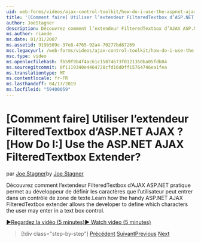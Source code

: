 ```yaml
---
uid: web-forms/videos/ajax-control-toolkit/how-do-i-use-the-aspnet-ajax-filteredtextbox-extender
title: '[Comment faire] Utiliser l’extendeur FilteredTextbox d’ASP.NET AJAX ? | Microsoft Docs'
author: JoeStagner
description: Découvrez comment l’extendeur FilteredTextbox d’AJAX ASP.NET pratique permet au développeur de définir les caractères que l’utilisateur peut entrer dans un contrôle de zone de texte.
ms.author: riande
ms.date: 01/31/2007
ms.assetid: 919b509c-37e8-4765-92a4-70277bd87269
msc.legacyurl: /web-forms/videos/ajax-control-toolkit/how-do-i-use-the-aspnet-ajax-filteredtextbox-extender
msc.type: video
ms.openlocfilehash: fb59f9b4f4ac61c15874673f0121350ba05fdb84
ms.sourcegitcommit: 0f1119340e4464720cfd16d0ff15764746ea1fea
ms.translationtype: MT
ms.contentlocale: fr-FR
ms.lasthandoff: 04/17/2019
ms.locfileid: "59400059"
---
```

# <a name="how-do-i-use-the-aspnet-ajax-filteredtextbox-extender"></a><span data-ttu-id="81d7e-104">[Comment faire] Utiliser l’extendeur FilteredTextbox d’ASP.NET AJAX ?</span><span class="sxs-lookup"><span data-stu-id="81d7e-104">[How Do I:] Use the ASP.NET AJAX FilteredTextbox Extender?</span></span>

<span data-ttu-id="81d7e-105">par [Joe Stagner](https://github.com/JoeStagner)</span><span class="sxs-lookup"><span data-stu-id="81d7e-105">by [Joe Stagner](https://github.com/JoeStagner)</span></span>

<span data-ttu-id="81d7e-106">Découvrez comment l’extendeur FilteredTextbox d’AJAX ASP.NET pratique permet au développeur de définir les caractères que l’utilisateur peut entrer dans un contrôle de zone de texte.</span><span class="sxs-lookup"><span data-stu-id="81d7e-106">Learn how the handy ASP.NET AJAX FilteredTextbox extender allows the developer to define which characters the user may enter in a text box control.</span></span>

[<span data-ttu-id="81d7e-107">&#9654;Regardez la vidéo (5 minutes)</span><span class="sxs-lookup"><span data-stu-id="81d7e-107">&#9654; Watch video (5 minutes)</span></span>](https://channel9.msdn.com/Blogs/ASP-NET-Site-Videos/how-do-i-use-the-aspnet-ajax-filteredtextbox-extender)

> [!div class="step-by-step"]
> <span data-ttu-id="81d7e-108">[Précédent](how-do-i-use-the-aspnet-ajax-dynamicpopulate-extender.md)
> [Suivant](how-do-i-use-the-aspnet-ajax-hovermenu-extender.md)</span><span class="sxs-lookup"><span data-stu-id="81d7e-108">[Previous](how-do-i-use-the-aspnet-ajax-dynamicpopulate-extender.md)
[Next](how-do-i-use-the-aspnet-ajax-hovermenu-extender.md)</span></span>
